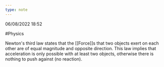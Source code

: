 ```yaml
---
type: note
---
```

06/08/2022 18:52

  #Physics 

Newton's third law states that the [[Force]]s that two objects exert on each other are of equal magnitude and opposite direction. This law implies that acceleration is only possible with at least two objects, otherwise there is nothing to push against (no reaction).